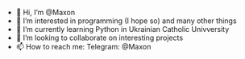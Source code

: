 - 👋 Hi, I’m @Maxon
- 👀 I’m interested in programming (I hope so) and many other things
- 🌱 I’m currently learning Python in Ukrainian Catholic Univversity
- 💞️ I’m looking to collaborate on interesting projects
- 📫 How to reach me: 
Telegram: @Maxon

<!---
Tuchis/Tuchis is a ✨ special ✨ repository because its `README.md` (this file) appears on your GitHub profile.
You can click the Preview link to take a look at your changes.
--->
